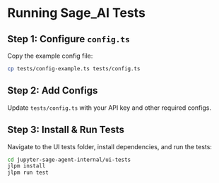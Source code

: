 
# Running Sage_AI Tests

## Step 1: Configure `config.ts`
Copy the example config file:

```bash
cp tests/config-example.ts tests/config.ts
```
## Step 2: Add Configs

Update `tests/config.ts` with your API key and other required configs.

## Step 3: Install & Run Tests

Navigate to the UI tests folder, install dependencies, and run the tests:

```bash
cd jupyter-sage-agent-internal/ui-tests
jlpm install
jlpm run test
```
